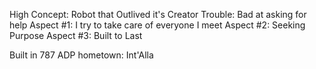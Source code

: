 High Concept: Robot that Outlived it's Creator
Trouble: Bad at asking for help
Aspect #1: I try to take care of everyone I meet
Aspect #2: Seeking Purpose
Aspect #3: Built to Last

Built in 787 ADP
hometown: Int'Alla
